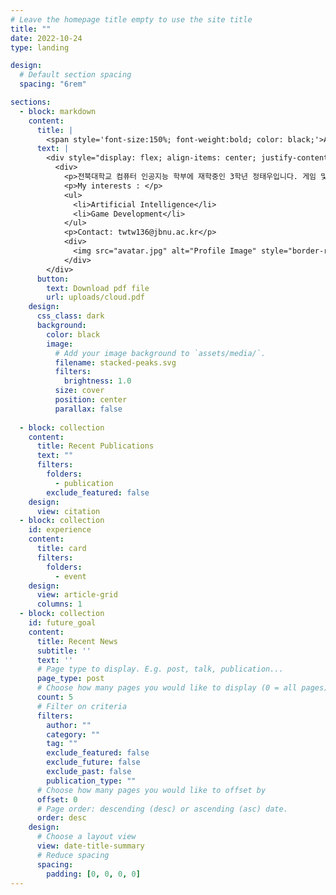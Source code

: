 ```yaml
---
# Leave the homepage title empty to use the site title
title: ""
date: 2022-10-24
type: landing

design:
  # Default section spacing
  spacing: "6rem"

sections:
  - block: markdown
    content:
      title: | 
        <span style='font-size:150%; font-weight:bold; color: black;'>About Me</span>
      text: | 
        <div style="display: flex; align-items: center; justify-content: space-between;">
          <div>
            <p>전북대학교 컴퓨터 인공지능 학부에 재학중인 3학년 정태우입니다. 게임 및 인공지능 분야에 관심을 가지고 있습니다. 관심분야와 마찬가지로 게임 개발, 인공지능 관련 진로를 희망하고 있습니다. 개발 관련 프로젝트 경험으로는 리눅스 프로그래밍, 모바일 프로그래밍, 데이터베이스 수업을 통한 팀 프로젝트를 진행했습니다. </p>
            <p>My interests : </p>
            <ul>
              <li>Artificial Intelligence</li>
              <li>Game Development</li>
            </ul>
            <p>Contact: twtw136@jbnu.ac.kr</p>
            <div>
              <img src="avatar.jpg" alt="Profile Image" style="border-radius: 10px; width: 150px;">
            </div>
        </div>        
      button:
        text: Download pdf file
        url: uploads/cloud.pdf
    design:
      css_class: dark
      background:
        color: black
        image:
          # Add your image background to `assets/media/`.
          filename: stacked-peaks.svg
          filters:
            brightness: 1.0
          size: cover
          position: center
          parallax: false
  
  - block: collection
    content:
      title: Recent Publications
      text: ""
      filters:
        folders:
          - publication
        exclude_featured: false
    design:
      view: citation
  - block: collection
    id: experience
    content:
      title: card
      filters:
        folders:
          - event
    design:
      view: article-grid
      columns: 1
  - block: collection
    id: future_goal
    content:
      title: Recent News
      subtitle: ''
      text: ''
      # Page type to display. E.g. post, talk, publication...
      page_type: post
      # Choose how many pages you would like to display (0 = all pages)
      count: 5
      # Filter on criteria
      filters:
        author: ""
        category: ""
        tag: ""
        exclude_featured: false
        exclude_future: false
        exclude_past: false
        publication_type: ""
      # Choose how many pages you would like to offset by
      offset: 0
      # Page order: descending (desc) or ascending (asc) date.
      order: desc
    design:
      # Choose a layout view
      view: date-title-summary
      # Reduce spacing
      spacing:
        padding: [0, 0, 0, 0]
---
```

